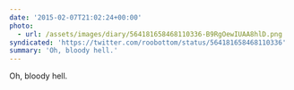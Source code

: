 ```yaml
---
date: '2015-02-07T21:02:24+00:00'
photo:
  - url: /assets/images/diary/564181658468110336-B9RgOewIUAA8hlD.png
syndicated: 'https://twitter.com/roobottom/status/564181658468110336'
summary: 'Oh, bloody hell.'
---
```

Oh, bloody hell. 
